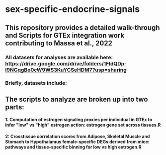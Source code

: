 # sex-specific-endocrine-signals
## This repository provides a detailed walk-through and Scripts for GTEx integration work contributing to Massa et al., 2022
### All datasets for analyses are available here: https://drive.google.com/drive/folders/1FldQDp-I9NGqgBo0cW9WS3KuYCSeHDM7?usp=sharing
### Briefly, datasets include:


## The scripts to analyze are broken up into two parts:
#### 1: Computation of estrogen signaling proxies per individual in GTEx to infer "low" vs "high" estrogen action: estrogen gene set across tissues.R
#### 2: Crosstissue correlation scores from Adipose, Skeletal Muscle and Stomach to Hypothalamus female-specific DEGs derived from mice: pathways and tissue-specific binning for low vs high estrogen.R
